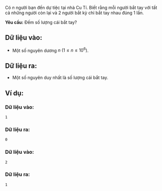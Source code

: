 Có $n$ người bạn đến dự tiệc tại nhà Cu Tí. Biết rằng mỗi người bắt tay với tất cả những người còn lại và $2$ người bắt kỳ chỉ bắt tay nhau đúng $1$ lần.

**Yêu cầu:** Đếm số lượng cái bắt tay?

## Dữ liệu vào:
- Một số nguyên dương $n\ (1≤n≤ 10^6)$.

## Dữ liệu ra:
- Một số nguyên duy nhất là số lượng cái bắt tay.

## Ví dụ:
### Dữ liệu vào:
```
1
```

### Dữ liệu ra:
```
0
```

### Dữ liệu vào:
```
2
```

### Dữ liệu ra:
```
1
```